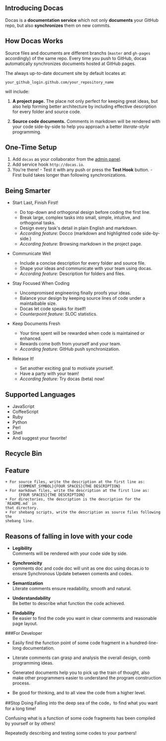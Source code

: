 ## Introducing Docas

Docas is a **documentation service** which not only **documents** your GitHub repo,
but also **synchronizes** them on new commits.

## How Docas Works

Source files and documents are different branchs (`master` and `gh-pages` accordingly) 
of the same repo. Every time you push to GitHub, docas automatically synchronizes
documents hosted at GitHub pages.

The always up-to-date document site by default locates at:

    your_github_login.github.com/your_repository_name

will include:

  1. **A project page.** The place not only perfect for keeping great ideas,
  but also help forming better architecture by including effective description
  for every folder and source code.

  2. **Source code documents.** Comments in markdown will be rendered with your
  code side-by-side to help you approach a better *literate-style* programming.

## One-Time Setup

  1. Add `docas` as your collaborator from the [admin panel].
  2. Add service hook `http://docas.io`.
  3. You're there!
    - Test it with any push or press the **Test Hook** button.
    - First build takes longer than following synchronizations.

[admin panel]: https://help.github.com/articles/post-receive-hooks

## Being Smarter

  * Start Last, Finish First!

    + Do top-down and orthogonal design before coding the first line.
    + Break large, complex tasks into small, simple, intuitive, and orthogonal
    tasks.
    + Design every task's detail in plain English and markdown.
    + *According feature:* Docco (markdown and highlighted code side-by-side.)
    + *According feature:* Browsing markdown in the project page.

  * Communicate Well

    + Include a concise description for every folder and source file.
    + Shape your ideas and communicate with your team using docas.
    + *According feature:* Description for folders and files.

  * Stay Focused When Coding

    + Uncompromised engineering finally proofs your ideas.
    + Balance your design by keeping source lines of code under a maintaibable
    size.
    + Docas let code speaks for itself!
    + *Counterpoint feature:* SLOC statistics.

  * Keep Documents Fresh
  
    + Your time spent will be rewarded when code is maintained or enhanced.
    + Rewards come both from yourself and your team.
    + *According feature:* GitHub push synchronization.

  * Release It!

    + Set another exciting goal to motivate yourself.
    + Have a party with your team!
    + *According feature:* Try docas (beta) now!

## Supported Languages

  * JavaScript
  * CoffeeScript
  * Ruby
  * Python
  * Perl
  * Shell
  * And suggest your favorite!

## Recycle Bin

## Feature

    + For source files, write the description at the first line as:
          {COMMENT_SYMBOL}{FOUR SPACES}{THE DESCRIPTION}
    + For markdown files, write the description at the first line as:
          {FOUR SPACES}{THE DESCRIPTION}
    + For directories, the description is the description for the `README.md` in
    that directory.
    + For shebang scripts, write the description as source files following the
    shebang line. 

## Reasons of falling in love with your code 

  *  __Legibility__    
Comments will be rendered with your code side by side. 

  * __Synchronicity__    
comments doc and code doc will unit as one doc using docas.io to ensure Synchronous 
Update between coments and codes. 

  * __Semantization__      
Literate comments ensure readability, smooth and natural.

  * __Understandability__   
Be better to describe what function the code achieved.

  * __Findability__  
Be easier to find the code you want in clear comments and reasonable page layout. 


###For  Developer 
  * Easily find the function point of some code fragment in a hundred-line-long documentation.

  * Literate comments can grasp and analysis the overall design, comb programming ideas.

  * Generated documents help you to pick up the train of thought, also make other programmers easier to 
understand the program construction process.

  * Be good for thinking, and to all view the code from a higher level. 

##Stop Doing
Falling into the deep sea of the code，to find what you want for a long time!

Confusing what is a function of some code fragments has been compiled by yourself or by others!

Repeatedly describing and testing some codes to your partners!
